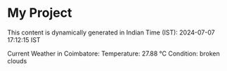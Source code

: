 # My Project

This content is dynamically generated in Indian Time (IST): 2024-07-07 17:12:15 IST


Current Weather in Coimbatore:
Temperature: 27.88 °C
Condition: broken clouds
